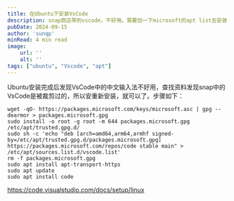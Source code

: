 ```yaml
---
title: 在Ubuntu下安装VsCode
description: snap商店带的vscode，不好用。需要加一下microsoft的apt list去安装
pubDate: 2024-09-15
author: 'sunqp'
minRead: 4 min read
image:
    url: ''
    alt: ''
tags: ["ubuntu", "Vscode", "apt"]
---
```


Ubuntu安装完成后发现VsCode中的中文输入法不好用，查找资料发现snap中的VsCode是被裁剪过的，所以安重新安装，就可以了。步骤如下：

```
wget -qO- https://packages.microsoft.com/keys/microsoft.asc | gpg --dearmor > packages.microsoft.gpg
sudo install -o root -g root -m 644 packages.microsoft.gpg /etc/apt/trusted.gpg.d/
sudo sh -c 'echo "deb [arch=amd64,arm64,armhf signed-by=/etc/apt/trusted.gpg.d/packages.microsoft.gpg] https://packages.microsoft.com/repos/code stable main" > /etc/apt/sources.list.d/vscode.list'
rm -f packages.microsoft.gpg
sudo apt install apt-transport-https
sudo apt update
sudo apt install code
```

https://code.visualstudio.com/docs/setup/linux